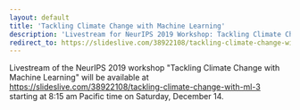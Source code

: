 ```yaml
---
layout: default
title: 'Tackling Climate Change with Machine Learning'
description: 'Livestream for NeurIPS 2019 Workshop: Tackling Climate Change with Machine Learning'
redirect_to: https://slideslive.com/38922108/tackling-climate-change-with-ml-3
---
```


Livestream of the NeurIPS 2019 workshop "Tackling Climate Change with Machine Learning" will be available at <https://slideslive.com/38922108/tackling-climate-change-with-ml-3> starting at 8:15 am Pacific time on Saturday, December 14.
